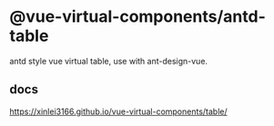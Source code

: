 # @vue-virtual-components/antd-table

antd style vue virtual table, use with ant-design-vue.

## docs

https://xinlei3166.github.io/vue-virtual-components/table/
